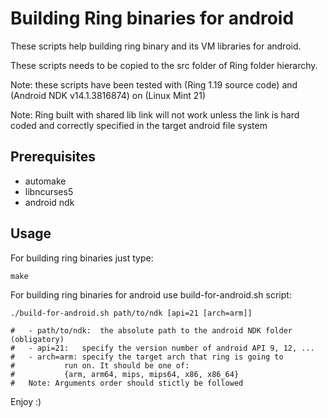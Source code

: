 # Building Ring binaries for android

These scripts help building ring binary and its VM libraries for android.

These scripts needs to be copied to the src folder of Ring folder hierarchy.

Note: these scripts have been tested with (Ring 1.19 source code) and (Android NDK v14.1.3816874) on (Linux Mint 21)

Note: Ring built with shared lib link will not work unless the link is hard coded and correctly specified in the target android file system

## Prerequisites

- automake
- libncurses5
- android ndk

## Usage

For building ring binaries just type:

	make


For building ring binaries for android use build-for-android.sh script:

	./build-for-android.sh path/to/ndk [api=21 [arch=arm]]
	
	#	- path/to/ndk:	the absolute path to the android NDK folder (obligatory)
	#	- api=21:	specify the version number of android API 9, 12, ...
	#	- arch=arm:	specify the target arch that ring is going to 
	#			run on. It should be one of:
	#			{arm, arm64, mips, mips64, x86, x86_64}
	#	Note: Arguments order should stictly be followed
 

Enjoy :)	
